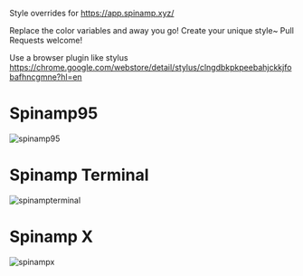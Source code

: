 Style overrides for https://app.spinamp.xyz/

Replace the color variables and away you go!
Create your unique style~
Pull Requests welcome!

Use a browser plugin like stylus
https://chrome.google.com/webstore/detail/stylus/clngdbkpkpeebahjckkjfobafhncgmne?hl=en


# Spinamp95
![spinamp95](https://user-images.githubusercontent.com/311848/174457281-fda4980b-d93e-457c-9314-42d44479671c.png)
# Spinamp Terminal
![spinampterminal](https://user-images.githubusercontent.com/311848/174457284-25e7e519-e5d8-430f-be06-2742e4e10a08.png)
# Spinamp X
![spinampx](https://user-images.githubusercontent.com/311848/174457289-d1861d1b-f99a-47a8-9773-e29a40fddd80.png)
